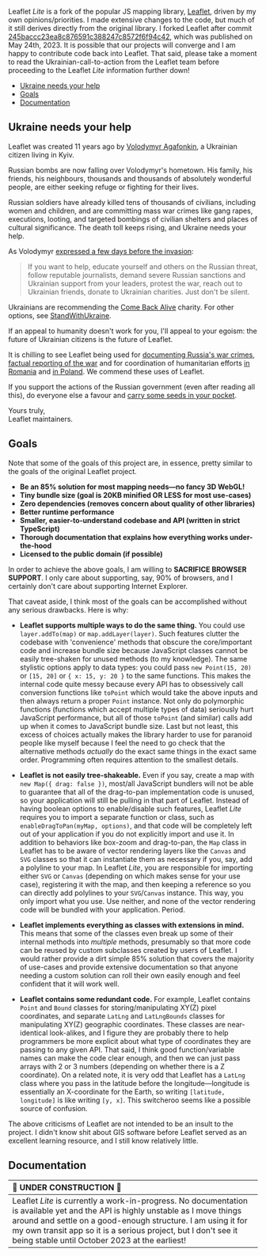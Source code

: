 Leaflet _Lite_ is a fork of the popular JS mapping library, [Leaflet](https://github.com/Leaflet/Leaflet), driven by my own opinions/priorities. I made extensive changes to the code, but much of it still derives directly from the original library. I
forked Leaflet after commit [245baccc23ea8c876591c388247c8572f6f94c42](https://github.com/samclaus/leaflet-lite/tree/245baccc23ea8c876591c388247c8572f6f94c42), which was published on May 24th, 2023. It is
possible that our projects will converge and I am happy to contribute code back into Leaflet. That said, please take a moment to read the Ukrainian-call-to-action from the Leaflet team before proceeding to the Leaflet _Lite_ information further down!

- [Ukraine needs your help](#ukraine-needs-your-help)
- [Goals](#goals)
- [Documentation](#documentation)

## Ukraine needs your help

Leaflet was created 11 years ago by [Volodymyr Agafonkin](https://agafonkin.com), a Ukrainian citizen living in Kyiv.

Russian bombs are now falling over Volodymyr's hometown. His family, his friends, his neighbours, thousands and thousands of absolutely wonderful people, are either seeking refuge or fighting for their lives.

Russian soldiers have already killed tens of thousands of civilians, including women and children, and are committing mass war crimes like gang rapes, executions, looting, and targeted bombings of civilian shelters and places of cultural significance. The death toll keeps rising, and Ukraine needs your help.

As Volodymyr [expressed a few days before the invasion](https://twitter.com/LeafletJS/status/1496051256409919489):

> If you want to help, educate yourself and others on the Russian threat, follow reputable journalists, demand severe Russian sanctions and Ukrainian support from your leaders, protest the war, reach out to Ukrainian friends, donate to Ukrainian charities. Just don't be silent.

Ukrainians are recommending the [Come Back Alive](https://savelife.in.ua/en/) charity. For other options, see [StandWithUkraine](https://stand-with-ukraine.pp.ua).

If an appeal to humanity doesn't work for you, I'll appeal to your egoism: the future of Ukrainian citizens is the future of Leaflet.

It is chilling to see Leaflet being used for [documenting Russia's war crimes](https://ukraine.bellingcat.com/), [factual reporting of the war](https://liveuamap.com/) and for coordination of humanitarian efforts [in Romania](https://refugees.ro/) and [in Poland](https://dopomoha.pl/). We commend these uses of Leaflet.

If you support the actions of the Russian government (even after reading all this), do everyone else a favour and [carry some seeds in your pocket](https://www.theguardian.com/world/video/2022/feb/25/ukrainian-woman-sunflower-seeds-russian-soldiers-video).

Yours truly,<br>
Leaflet maintainers.

## Goals

Note that some of the goals of this project are, in essence, pretty similar to the goals of the original Leaflet project.

- **Be an 85% solution for most mapping needs&mdash;no fancy 3D WebGL!**
- **Tiny bundle size (goal is 20KB minified OR LESS for most use-cases)**
- **Zero dependencies (removes concern about quality of other libraries)**
- **Better runtime performance**
- **Smaller, easier-to-understand codebase and API (written in strict TypeScript)**
- **Thorough documentation that explains how everything works under-the-hood**
- **Licensed to the public domain (if possible)**

In order to achieve the above goals, I am willing to **SACRIFICE BROWSER SUPPORT**. I only care about
supporting, say, 90% of browsers, and I certainly don't care about supporting Internet Explorer.

That caveat aside, I think most of the goals can be accomplished without any serious drawbacks. Here is why:

- **Leaflet supports multiple ways to do the same thing.** You could use `layer.addTo(map)` or `map.addLayer(layer)`. Such features clutter the codebase with 'convenience' methods that obscure the core/important code and increase bundle size because JavaScript classes cannot be easily tree-shaken for unused methods (to my knowledge). The same stylistic options apply to data types: you could pass `new Point(15, 20)` or `[15, 20]` or `{ x: 15, y: 20 }` to the same functions. This makes the internal code quite messy because every API has to obsessively call conversion functions like `toPoint` which would take the above inputs and then always return a proper `Point` instance. Not only do polymorphic functions (functions which accept multiple types of data) seriously hurt JavaScript performance, but all of those `toPoint` (and similar) calls add up when it comes to JavaScript bundle size. Last but not least, this excess of choices actually makes the library harder to use for paranoid people like myself because I feel the need to go check that the alternative methods _actually_ do the exact same things in the exact same order. Programming often requires attention to the smallest details.

- **Leaflet is not easily tree-shakeable.** Even if you say, create a map with `new Map({ drag: false })`, most/all JavaScript bundlers will not be able to guarantee that all of the drag-to-pan implementation code is unused, so your application will still be pulling in that part of Leaflet. Instead of having boolean options to enable/disable such features, Leaflet _Lite_ requires you to import a separate function or class, such as `enableDragToPan(myMap, options)`, and that code will be completely left out of your application if you do not explicitly import and use it. In addition to behaviors like box-zoom and drag-to-pan, the `Map` class in Leaflet has to be aware of vector rendering layers like the `Canvas` and `SVG` classes so that it can instantiate them as necessary if you, say, add a polyline to your map. In Leaflet _Lite_, you are responsible for importing either `SVG` or `Canvas` (depending on which makes sense for your use case), registering it with the map, and then keeping a reference so you can directly add polylines to your `SVG`/`Canvas` instance. This way, you only import what you use. Use neither, and none of the vector rendering code will be bundled with your application. Period.

- **Leaflet implements everything as classes with extensions in mind.** This means that some of the classes even break up some of their internal methods into _multiple_ methods, presumably so that more code can be reused by custom subclasses created by users of Leaflet. I would rather provide a dirt simple 85% solution that covers the majority of use-cases and provide extensive documentation so that anyone needing a custom solution can roll their own easily enough and feel confident that it will work well.

- **Leaflet contains some redundant code.** For example, Leaflet contains `Point` and `Bound` classes for storing/manipulating XY(Z) pixel coordinates, and separate `LatLng` and `LatLngBounds` classes for manipulating XY(Z) geographic coordinates. These classes are near-identical look-alikes, and I figure they are probably there to help programmers be more explicit about what type of coordinates they are passing to any given API. That said, I think good function/variable names can make the code clear enough, and then we can just pass arrays with 2 or 3 numbers (depending on whether there is a Z coordinate). On a related note, it is very odd that Leaflet has a `LatLng` class where you pass in the latitude before the longitude&mdash;longitude is essentially an X-coordinate for the Earth, so writing `[latitude, longitude]` is like writing `[y, x]`. This switcheroo seems like a possible source of confusion.

The above criticisms of Leaflet are not intended to be an insult to the project. I didn't know shit about GIS software before Leaflet served as an excellent learning resource, and I still know relatively little.

## Documentation

| :construction: **UNDER CONSTRUCTION** :construction: |
|:--------------------------------------|
| Leaflet _Lite_ is currently a work-in-progress. No documentation is available yet and the API is highly unstable as I move things around and settle on a good-enough structure. I am using it for my own transit app so it is a serious project, but I don't see it being stable until October 2023 at the earliest! |
